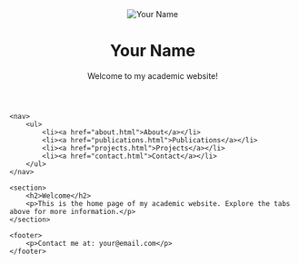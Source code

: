 <!-- index.html -->
<!DOCTYPE html>
<html lang="en">
<head>
    <meta charset="UTF-8">
    <meta name="viewport" content="width=device-width, initial-scale=1.0">
    <link rel="stylesheet" href="style.css">
    <title>Your Name - Academic Website</title>
</head>
<body>
    <header>
        <img src="yourphoto.jpg" alt="Your Name">
        <h1>Your Name</h1>
        <p>Welcome to my academic website!</p>
    </header>

    <nav>
        <ul>
            <li><a href="about.html">About</a></li>
            <li><a href="publications.html">Publications</a></li>
            <li><a href="projects.html">Projects</a></li>
            <li><a href="contact.html">Contact</a></li>
        </ul>
    </nav>

    <section>
        <h2>Welcome</h2>
        <p>This is the home page of my academic website. Explore the tabs above for more information.</p>
    </section>

    <footer>
        <p>Contact me at: your@email.com</p>
    </footer>
</body>
</html>
